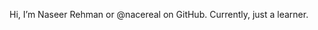 Hi, I’m Naseer Rehman or @nacereal on GitHub. Currently, just a learner.

<!---
nacereal/nacereal is a ✨ special ✨ repository because its `README.md` (this file) appears on your GitHub profile.
You can click the Preview link to take a look at your changes.
--->
